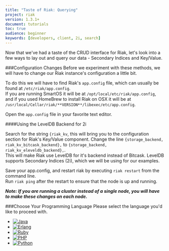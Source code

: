 ```yaml
---
title: "Taste of Riak: Querying"
project: riak
version: 1.3.1+
document: tutorials
toc: true
audience: beginner
keywords: [developers, client, 2i, search]
---
```


Now that we've had a taste of the CRUD interface for Riak, let's look into a few ways to lay out and query our data - Secondary Indices and Key/Value.

###Configuration Changes
Before we experiment with these methods, we will have to change our Riak instance's configuration a little bit.  

To do this we will have to find Riak's `app.config` file, which can usually be found at `/etc/riak/app.config`.  
If you are running SmartOS it will be at `/opt/local/etc/riak/app.config`, and if you used HomeBrew to install Riak on OSX it will be at `/usr/local/Cellar/riak/**VERSION**/libexec/etc/app.config`.  

Open the `app.config` file in your favorite text editor.
  

####Using the LevelDB Backend for 2i

Search for the string `{riak_kv`, this will bring you to the configuration section for Riak's Key/Value component.
Change the line `{storage_backend, riak_kv_bitcask_backend},` to `{storage_backend, riak_kv_eleveldb_backend},`.  
This will make Riak use LevelDB for it's backend instead of Bitcask.  LevelDB supports Secondary Indices (2i), which we will be using for our examples.


Save your app.config, and restart riak by executing `riak restart` from the command line.  
Run `riak ping` after the restart to ensure that the node is up and running.

_**Note: If you are running a cluster instead of a single node, you will have to make these changes on each node.**_

###Choose Your Programming Language
Please select the language you'd like to proceed with.

<ul class="planguages">
<li><a href="/dev/taste-of-riak/querying-java/"><img src="/images/plangs/java.jpg" alt="Java"></a></li>
<li><a href="/dev/taste-of-riak/querying-erlang/"><img src="/images/plangs/erlang.jpg" alt="Erlang"></a></li>
<li><a href="/dev/taste-of-riak/querying-ruby/"><img src="/images/plangs/ruby.jpg" alt="Ruby"></a></li>
<li><a href="/dev/taste-of-riak/querying-php/"><img src="/images/plangs/php.png" alt="PHP"></a></li>
<li><a href="/dev/taste-of-riak/querying-python/"><img src="/images/plangs/python.png" alt="Python"></a></li>
</ul>

